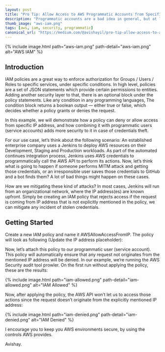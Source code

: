 ```yaml
---
layout: post
title: "Pro Tip: Allow Access to AWS Programmatic Accounts from Specific IP Addresses"
description: "Programmatic accounts are a bad idea in general, but at least AWS provides us a way to secure the access to them"
thumb_image: "aws-iam.png"
tags: [aws, iam, security, programmatic]
canonical_url: "https://medium.com/@avishayil/pro-tip-allow-access-to-aws-programmatic-accounts-from-specific-ip-addresses-59056a36dc0"
---
```


{% include image.html path="aws-iam.png" path-detail="aws-iam.png" alt="AWS IAM" %}

## Introduction ##

IAM policies are a great way to enforce authorization for Groups / Users / Roles to specific services, under specific conditions. In high level, policies are a set of JSON statements which provide certain permissions to entities. Adding another security layer to that, there is an optional block under the policy statements. Like any condition in any programming languages, The condition block returns a boolean output — either true or false, which decides whether a policy grants or denies the request.

In this example, we will demonstrate how a policy can deny or allow access from specific IP address, and how combining it with programmatic users (service accounts) adds more security to it in case of credentials theft.

For our use case, let’s think about the following scenario: An established enterprise company uses a Jenkins to deploy AWS resources on their Development, Staging and Production workloads. As part of the automated continues integration process, Jenkins uses AWS credentials to programmatically call the AWS API to perform its actions.
Now, let’s think what is going to happen if someone performs MITM attack and getting those credentials, or an irresponsible user saves those credentials to GitHub and a bot finds them? A lot of bad things might happen on these cases.

How are we mitigating these kind of attacks? In most cases, Jenkins will run from an organizational network, where the IP address(es) are known upfront. Simply be creating an IAM policy that rejects access if the request is coming from IP address that is not explicitly mentioned in the policy, we can mitigate any incident of stolen credentials.

## Getting Started ##

Create a new IAM policy and name it AWSAllowAccessFromIP. The policy will look as following (Update the IP address placeholder):

<script src="https://gist.github.com/avishayil/c5312f987bd2d7f118e50bed4fcc0391.js"></script>

Now, let’s attach this policy to our programmatic user (service account). This policy will automatically ensure that any request not originates from the mentioned IP address will be denied.
In our example, we’re running the AWS Security audit tool prowler. On the first run without applying the policy, these are the results:

{% include image.html path="iam-allowed.png" path-detail="iam-allowed.png" alt="IAM Allowed" %}

Now, after applying the policy, the AWS API won’t let us to access those actions since the request doesn’t originate from the explicitly mentioned IP address:

{% include image.html path="iam-denied.png" path-detail="iam-denied.png" alt="IAM Denied" %}

I encourage you to keep you AWS environments secure, by using the controls AWS provides.

Avishay.